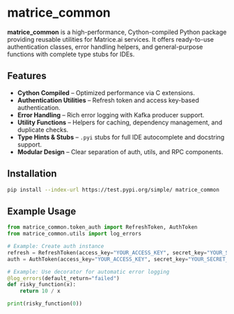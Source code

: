 
# matrice\_common

**matrice\_common** is a high-performance, Cython-compiled Python package providing reusable utilities for Matrice.ai services.
It offers ready-to-use authentication classes, error handling helpers, and general-purpose functions with complete type stubs for IDEs.

## Features

* **Cython Compiled** – Optimized performance via C extensions.
* **Authentication Utilities** – Refresh token and access key-based authentication.
* **Error Handling** – Rich error logging with Kafka producer support.
* **Utility Functions** – Helpers for caching, dependency management, and duplicate checks.
* **Type Hints & Stubs** – `.pyi` stubs for full IDE autocomplete and docstring support.
* **Modular Design** – Clear separation of auth, utils, and RPC components.

## Installation

```bash
pip install --index-url https://test.pypi.org/simple/ matrice_common
```

## Example Usage

```python
from matrice_common.token_auth import RefreshToken, AuthToken
from matrice_common.utils import log_errors

# Example: Create auth instance
refresh = RefreshToken(access_key="YOUR_ACCESS_KEY", secret_key="YOUR_SECRET_KEY")
auth = AuthToken(access_key="YOUR_ACCESS_KEY", secret_key="YOUR_SECRET_KEY", refresh_token=refresh)

# Example: Use decorator for automatic error logging
@log_errors(default_return="failed")
def risky_function(x):
    return 10 / x

print(risky_function(0))
```
